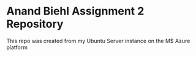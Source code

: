 Anand Biehl Assignment 2 Repository
===================================

This repo was created from my Ubuntu Server instance on the M$ Azure platform
